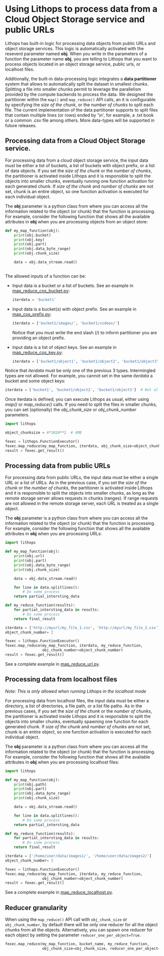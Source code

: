 # Using Lithops to process data from a Cloud Object Storage service and public URLs

Lithops has built-in logic for processing data objects from public URLs and object storage services. This logic is automatically activated with the reseverd parameter named **obj**. When you write in the parameters of a function the parameter name **obj**, you are telling to Lithops that you want to process objects located in an object storage service, public urls, or localhost files.

Additionally, the built-in data-processing logic integrates a **data partitioner** system that allows to automatically split the dataset in smallest chunks. Splitting a file into smaller chunks permit to leverage the parallelism provided by the compute backends to process the data. We designed the partitioner within the `map()` and `map_reduce()` API calls, an it is configurable by specifying the *size of the chunk*, or the *number of chunks* to split each file. The current implementation of the data partitioner supports to split files that contain multiple lines (or rows) ended by '\n', for example, a .txt book or a common .csv file among others. More data-types will be supported in future releases.


## Processing data from a Cloud Object Storage service.
For processing data from a cloud object storage service, the input data must be either a list of buckets, a list of buckets with object prefix, or a list of data objects. If you set the *size of the chunk* or the *number of chunks*, the partitioner is activated inside Lithops and it is responsible to split the objects into smaller chunks, eventually running one function activation for each generated chunk. If *size of the chunk* and *number of chunks* are not set, chunk is an entire object, so one function activation is executed for each individual object.

The **obj** parameter is a python class from where you can access all the information related to the object (or chunk) that the function is processing. For example, consider the following function that shows all the available attributes in **obj** when you are processing objects from an object store:


```python
def my_map_function(obj):
    print(obj.bucket)
    print(obj.key)
    print(obj.part)
    print(obj.data_byte_range)
    print(obj.chunk_size)

    data = obj.data_stream.read()
    
```

The allowed inputs of a function can be:

- Input data is a bucket or a list of buckets. See an example in [map_reduce_cos_bucket.py](../examples/map_reduce_cos_bucket.py):
    ```python
    iterdata = 'bucket1'
    ```

-  Input data is a bucket(s) with object prefix. See an example in [map_cos_prefix.py](../examples/map_cos_prefix.py):
    ```python
    iterdata = ['bucket1/images/', 'bucket1/videos/']
    ```
    Notice that you must write the end slash (/) to inform partitioner you are providing an object prefix.

- Input data is a list of object keys. See an example in [map_reduce_cos_key.py](../examples/map_reduce_cos_key.py):
    ```python
    iterdata = ['bucket1/object1', 'bucket1/object2', 'bucket1/object3'] 
    ```
    
Notice that *iterdata* must be only one of the previous 3 types. Intermingled types are not allowed. For example, you cannot set in the same *iterdata* a bucket and some object keys:

```python
iterdata = ['bucket1', 'bucket1/object2', 'bucket1/object3']  # Not allowed
```

Once iterdata is defined, you can execute Lithops as usual, either using *map()* or *map_reduce()* calls. If you need to split the files in smaller chunks, you can set (optionally) the *obj_chunk_size* or *obj_chunk_number* parameters.

```python
import lithops

object_chunksize = 4*1024**2  # 4MB

fexec = lithops.FunctionExecutor()
fexec.map_reduce(my_map_function, iterdata, obj_chunk_size=object_chunksize)
result = fexec.get_result()
```

## Processing data from public URLs
For processing data from public URLs, the input data must be either a single URL or a list of URLs. As in the previous case, if you set the *size of the chunk* or the *number of chunks*, the partitioner is activated inside Lithops and it is responsible to split the objects into smaller chunks, as long as the remote storage server allows requests in chunks (ranges). If range requests are not allowed in the remote storage server, each URL is treated as a single object.

The **obj** parameter is a python class from where you can access all the information related to the object (or chunk) that the function is processing. For example, consider the following function that shows all the available attributes in **obj** when you are processing URLs:


```python
import lithops

def my_map_function(obj):
    print(obj.url)
    print(obj.part)
    print(obj.data_byte_range)
    print(obj.chunk_size)

    data = obj.data_stream.read()

    for line in data.splitlines():
        # Do some process
    return partial_intersting_data

def my_reduce_function(results):
    for partial_intersting_data in results:
        # Do some process
    return final_result

iterdata = ['http://myurl/my_file_1.csv', 'http://myurl/my_file_2.csv'] 
object_chunk_number= 2

fexec = lithops.FunctionExecutor()
fexec.map_reduce(my_map_function, iterdata, my_reduce_function,
                 obj_chunk_number=object_chunk_number)
result = fexec.get_result()
```

See a complete example in [map_reduce_url.py](../examples/map_reduce_url.py).


## Processing data from localhost files

*Note: This is only allowed when running Lithops in the localhost mode*

For processing data from localhost files, the input data must be either a directory, a list of directories, a file path, or a list file paths. As in the previous cases, if you set the *size of the chunk* or the *number of chunks*, the partitioner is activated inside Lithops and it is responsible to split the objects into smaller chunks, eventually spawning one function for each generated chunk. If *size of the chunk* and *number of chunks* are not set, chunk is an entire object, so one function activation is executed for each individual object.

The **obj** parameter is a python class from where you can access all the information related to the object (or chunk) that the function is processing. For example, consider the following function that shows all the available attributes in **obj** when you are processing localhost files:


```python
import lithops

def my_map_function(obj):
    print(obj.path)
    print(obj.part)
    print(obj.data_byte_range)
    print(obj.chunk_size)

    data = obj.data_stream.read()

    for line in data.splitlines():
        # Do some process
    return partial_intersting_data

def my_reduce_function(results):
    for partial_intersting_data in results:
        # Do some process
    return final_result

iterdata = ['/home/user/data/images1/', '/home/user/data/images2/'] 
object_chunk_number= 2

fexec = lithops.FunctionExecutor()
fexec.map_reduce(my_map_function, iterdata, my_reduce_function,
                 obj_chunk_number=object_chunk_number)
result = fexec.get_result()
```

See a complete example in [map_reduce_localhost.py](../examples/map_reduce_localhost.py).


## Reducer granularity
When using the `map_reduce()` API call with `obj_chunk_size` or `obj_chunk_number`, by default there will be only one reducer for all the object chunks from all the objects. Alternatively, you can spawn one reducer for each object by setting the parameter `reducer_one_per_object=True`.

```python
fexec.map_reduce(my_map_function, bucket_name, my_reduce_function, 
                 obj_chunk_size=obj_chunk_size, reducer_one_per_object=True)
```
